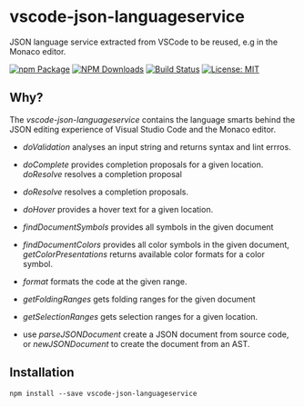 # vscode-json-languageservice
JSON language service extracted from VSCode to be reused, e.g in the Monaco editor.

[![npm Package](https://img.shields.io/npm/v/vscode-json-languageservice.svg?style=flat-square)](https://www.npmjs.org/package/vscode-json-languageservice)
[![NPM Downloads](https://img.shields.io/npm/dm/vscode-json-languageservice.svg)](https://npmjs.org/package/vscode-json-languageservice)
[![Build Status](https://travis-ci.org/Microsoft/vscode-json-languageservice.svg?branch=master)](https://travis-ci.org/Microsoft/vscode-json-languageservice)
[![License: MIT](https://img.shields.io/badge/License-MIT-yellow.svg)](https://opensource.org/licenses/MIT)

Why?
----
The _vscode-json-languageservice_ contains the language smarts behind the JSON editing experience of Visual Studio Code
and the Monaco editor.
 - *doValidation* analyses an input string and returns syntax and lint errros.
 - *doComplete* provides completion proposals for a given location. *doResolve* resolves a completion proposal
 - *doResolve* resolves a completion proposals.
 - *doHover* provides a hover text for a given location.
 - *findDocumentSymbols* provides all symbols in the given document
 - *findDocumentColors* provides all color symbols in the given document, *getColorPresentations* returns available color formats for a color symbol.
 - *format* formats the code at the given range.
 - *getFoldingRanges* gets folding ranges for the given document
 - *getSelectionRanges* gets selection ranges for a given location.

 - use *parseJSONDocument* create a JSON document from source code, or *newJSONDocument* to create the document from an AST.

Installation
------------

    npm install --save vscode-json-languageservice
